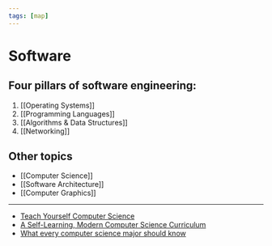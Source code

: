 ```yaml
---
tags: [map]
---
```


# Software

## Four pillars of software engineering:

1. [[Operating Systems]]
1. [[Programming Languages]]
1. [[Algorithms & Data Structures]]
1. [[Networking]]

## Other topics

- [[Computer Science]]
- [[Software Architecture]]
- [[Computer Graphics]]

<!--
- [[Как работает интернет?]]
- [[Computer graphics]] и [[Computer vision]]
- [[Digital signal processing]]
- [[Buzzworld]]
- [[Книги о програмной инженерии]]
- [[Дорожная карта разработчика]]
-->

---

- [Teach Yourself Computer Science](https://teachyourselfcs.com)
- [A Self-Learning, Modern Computer Science Curriculum](https://functionalcs.github.io/curriculum)
- [What every computer science major should know](http://matt.might.net/articles/what-cs-majors-should-know)

<!--
- http://cs.brown.edu/courses/cs173/2012/book/
- http://stolyarov.info/books/programming_intro
- https://newstar.rinet.ru/~goga/sicp/sicp-ru-screen.pdf
- http://carlos.bueno.org/optimization/mature-optimization.pdf
- https://www.intechopen.com/books/subject/computer-and-information-science
-->
